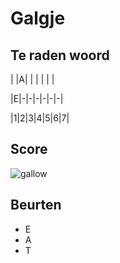 # Galgje

## Te raden woord

| |A| | | | | |

|E|-|-|-|-|-|-|

|1|2|3|4|5|6|7|

## Score
![gallow](./images/2.png)

## Beurten
* E
* A
* T